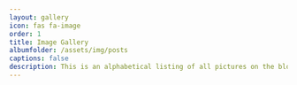 ```yaml
---
layout: gallery
icon: fas fa-image
order: 1
title: Image Gallery
albumfolder: /assets/img/posts
captions: false
description: This is an alphabetical listing of all pictures on the blog.  If you see something something interesting, click on the image and it will take you to a detailed blog entry of that project.
---
```


